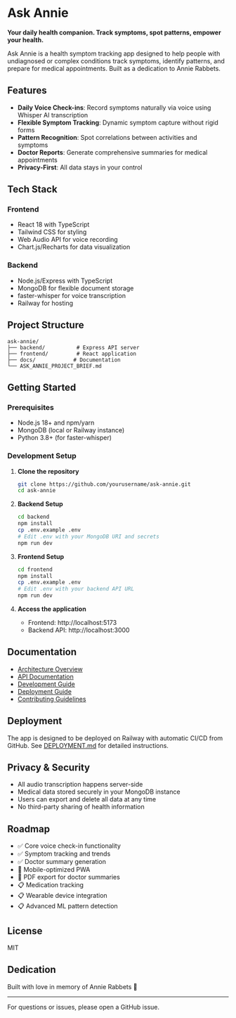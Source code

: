 # Ask Annie

**Your daily health companion. Track symptoms, spot patterns, empower your health.**

Ask Annie is a health symptom tracking app designed to help people with undiagnosed or complex conditions track symptoms, identify patterns, and prepare for medical appointments. Built as a dedication to Annie Rabbets.

## Features

- **Daily Voice Check-ins**: Record symptoms naturally via voice using Whisper AI transcription
- **Flexible Symptom Tracking**: Dynamic symptom capture without rigid forms
- **Pattern Recognition**: Spot correlations between activities and symptoms
- **Doctor Reports**: Generate comprehensive summaries for medical appointments
- **Privacy-First**: All data stays in your control

## Tech Stack

### Frontend
- React 18 with TypeScript
- Tailwind CSS for styling
- Web Audio API for voice recording
- Chart.js/Recharts for data visualization

### Backend
- Node.js/Express with TypeScript
- MongoDB for flexible document storage
- faster-whisper for voice transcription
- Railway for hosting

## Project Structure

```
ask-annie/
├── backend/          # Express API server
├── frontend/         # React application
├── docs/            # Documentation
└── ASK_ANNIE_PROJECT_BRIEF.md
```

## Getting Started

### Prerequisites
- Node.js 18+ and npm/yarn
- MongoDB (local or Railway instance)
- Python 3.8+ (for faster-whisper)

### Development Setup

1. **Clone the repository**
   ```bash
   git clone https://github.com/yourusername/ask-annie.git
   cd ask-annie
   ```

2. **Backend Setup**
   ```bash
   cd backend
   npm install
   cp .env.example .env
   # Edit .env with your MongoDB URI and secrets
   npm run dev
   ```

3. **Frontend Setup**
   ```bash
   cd frontend
   npm install
   cp .env.example .env
   # Edit .env with your backend API URL
   npm run dev
   ```

4. **Access the application**
   - Frontend: http://localhost:5173
   - Backend API: http://localhost:3000

## Documentation

- [Architecture Overview](docs/ARCHITECTURE.md)
- [API Documentation](docs/API_DOCUMENTATION.md)
- [Development Guide](docs/DEVELOPMENT.md)
- [Deployment Guide](docs/DEPLOYMENT.md)
- [Contributing Guidelines](docs/CONTRIBUTING.md)

## Deployment

The app is designed to be deployed on Railway with automatic CI/CD from GitHub. See [DEPLOYMENT.md](docs/DEPLOYMENT.md) for detailed instructions.

## Privacy & Security

- All audio transcription happens server-side
- Medical data stored securely in your MongoDB instance
- Users can export and delete all data at any time
- No third-party sharing of health information

## Roadmap

- ✅ Core voice check-in functionality
- ✅ Symptom tracking and trends
- ✅ Doctor summary generation
- 🔄 Mobile-optimized PWA
- 🔄 PDF export for doctor summaries
- 📋 Medication tracking
- 📋 Wearable device integration
- 📋 Advanced ML pattern detection

## License

MIT

## Dedication

Built with love in memory of Annie Rabbets 🐰

---

For questions or issues, please open a GitHub issue.
